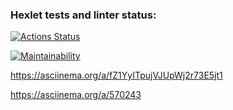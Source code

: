 ### Hexlet tests and linter status:
[![Actions Status](https://github.com/Zag1d/python-project-49/workflows/hexlet-check/badge.svg)](https://github.com/Zag1d/python-project-49/actions)


[![Maintainability](https://api.codeclimate.com/v1/badges/94ed5be08fd906e44dcd/maintainability)](https://codeclimate.com/github/Zag1d/python-project-49/maintainability)


https://asciinema.org/a/fZ1YyITpujVJUpWj2r73E5jt1

https://asciinema.org/a/570243